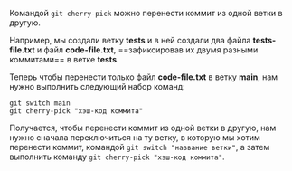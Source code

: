 
Командой `git cherry-pick` можно перенести коммит из одной ветки в другую.

Например, мы создали ветку **tests** и в ней создали два файла **tests-file.txt** и файл **code-file.txt**, ==зафиксировав их двумя разными коммитами== в ветке **tests**.

Теперь чтобы перенести только файл **code-file.txt** в ветку **main**, нам нужно выполнить следующий набор команд:
```GIT
git switch main
git cherry-pick "хэш-код коммита"
```

Получается, чтобы перенести коммит из одной ветки в другую, нам нужно сначала переключиться на ту ветку, в которую мы хотим перенести коммит, командой `git switch "название ветки"`, а затем выполнить команду `git cherry-pick "хэш-код коммита"`.
